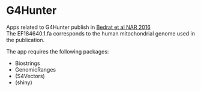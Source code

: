 # G4Hunter
Apps related to G4Hunter publish in [Bedrat et al NAR 2016](https://doi.org/10.1093/nar/gkw006)  
The EF184640.1.fa corresponds to the human mitochondrial genome used in the publication.

The app requires the following packages:
* Biostrings
* GenomicRanges
* (S4Vectors)
* (shiny)

